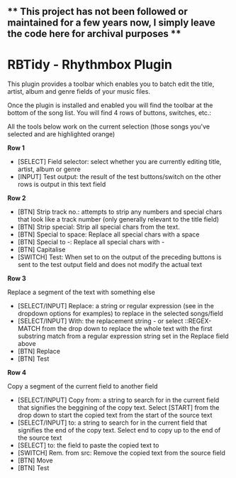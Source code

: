 ** This project has not been followed or maintained for a few years now, I simply leave the code here for archival purposes **
-----------------------------------------------------------------------------------------------------------------------------

RBTidy - Rhythmbox Plugin
=========================

This plugin provides a toolbar which enables you to batch edit the title, artist, album and genre fields of your music files.

Once the plugin is installed and enabled you will find the toolbar at the bottom of the song list. You will find 4 rows of buttons, switches, etc.:

All the tools below work on the current selection (those songs you've selected and are highlighted orange)

__Row 1__

- [SELECT] Field selector: select whether you are currently editing title, artist, album or genre
- [INPUT] Test output: the result of the test buttons/switch on the other rows is output in this text field

__Row 2__

- [BTN] Strip track no.: attempts to strip any numbers and special chars that look like a track number (only generally relevant to the title field)
- [BTN] Strip special: Strip all special chars from the text. 
- [BTN] Special to space: Replace all special chars with a space
- [BTN] Special to -: Replace all special chars with -
- [BTN] Capitalise
- [SWITCH] Test: When set to on the output of the preceding buttons is sent to the test output field and does not modify the actual text

__Row 3__

Replace a segment of the text with something else

- [SELECT/INPUT] Replace: a string or regular expression (see in the dropdown options for examples) to replace in the selected songs/field
- [SELECT/INPUT] With: the replacement string - or select ::REGEX-MATCH from the drop down to replace the whole text with the first substring match from a regular expression string set in the Replace field above
- [BTN] Replace
- [BTN] Test

__Row 4__

Copy a segment of the current field to another field

- [SELECT/INPUT] Copy from: a string to search for in the current field that signifies the beggining of the copy text. Select [START] from the drop down to start the copied text from the start of the source text
- [SELECT/INPUT] to: a string to search for in the current field that signifies the end of the copy text. Select end to copy up to the end of the source text
- [SELECT] to: the field to paste the copied text to
- [SWITCH] Rem. from src: Remove the copied text from the source field
- [BTN] Move
- [BTN] Test
